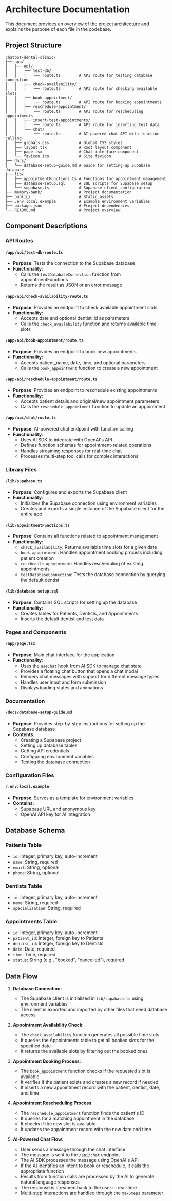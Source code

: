 # Architecture Documentation

This document provides an overview of the project architecture and explains the purpose of each file in the codebase.

## Project Structure

```
chatbot-dental-clinic/
├── app/
│   ├── api/
│   │   ├── test-db/
│   │   │   └── route.ts        # API route for testing database connection
│   │   ├── check-availability/
│   │   │   └── route.ts        # API route for checking available slots
│   │   ├── book-appointment/
│   │   │   └── route.ts        # API route for booking appointments
│   │   ├── reschedule-appointment/
│   │   │   └── route.ts        # API route for rescheduling appointments
│   │   ├── insert-test-appointments/
│   │   │   └── route.ts        # API route for inserting test data
│   │   └── chat/
│   │       └── route.ts        # AI-powered chat API with function calling
│   ├── globals.css             # Global CSS styles
│   ├── layout.tsx              # Root layout component
│   ├── page.tsx                # Chat interface component
│   └── favicon.ico             # Site favicon
├── docs/
│   └── database-setup-guide.md # Guide for setting up Supabase database
├── lib/
│   ├── appointmentFunctions.ts # Functions for appointment management
│   ├── database-setup.sql      # SQL scripts for Supabase setup
│   └── supabase.ts             # Supabase client configuration
├── memory-bank/                # Project documentation
├── public/                     # Static assets
├── .env.local.example          # Example environment variables
├── package.json                # Project dependencies
└── README.md                   # Project overview
```

## Component Descriptions

### API Routes

#### `/app/api/test-db/route.ts`
- **Purpose**: Tests the connection to the Supabase database
- **Functionality**: 
  - Calls the `testDatabaseConnection` function from appointmentFunctions
  - Returns the result as JSON or an error message

#### `/app/api/check-availability/route.ts`
- **Purpose**: Provides an endpoint to check available appointment slots
- **Functionality**:
  - Accepts date and optional dentist_id as parameters
  - Calls the `check_availability` function and returns available time slots

#### `/app/api/book-appointment/route.ts`
- **Purpose**: Provides an endpoint to book new appointments
- **Functionality**:
  - Accepts patient_name, date, time, and optional parameters
  - Calls the `book_appointment` function to create a new appointment

#### `/app/api/reschedule-appointment/route.ts`
- **Purpose**: Provides an endpoint to reschedule existing appointments
- **Functionality**:
  - Accepts patient details and original/new appointment parameters
  - Calls the `reschedule_appointment` function to update an appointment

#### `/app/api/chat/route.ts`
- **Purpose**: AI-powered chat endpoint with function calling
- **Functionality**:
  - Uses AI SDK to integrate with OpenAI's API
  - Defines function schemas for appointment-related operations
  - Handles streaming responses for real-time chat
  - Processes multi-step tool calls for complex interactions

### Library Files

#### `/lib/supabase.ts`
- **Purpose**: Configures and exports the Supabase client
- **Functionality**:
  - Initializes the Supabase connection using environment variables
  - Creates and exports a single instance of the Supabase client for the entire app

#### `/lib/appointmentFunctions.ts`
- **Purpose**: Contains all functions related to appointment management
- **Functionality**:
  - `check_availability`: Returns available time slots for a given date
  - `book_appointment`: Handles appointment booking process including patient creation
  - `reschedule_appointment`: Handles rescheduling of existing appointments
  - `testDatabaseConnection`: Tests the database connection by querying the default dentist

#### `/lib/database-setup.sql`
- **Purpose**: Contains SQL scripts for setting up the database
- **Functionality**:
  - Creates tables for Patients, Dentists, and Appointments
  - Inserts the default dentist and test data

### Pages and Components

#### `/app/page.tsx`
- **Purpose**: Main chat interface for the application
- **Functionality**:
  - Uses the `useChat` hook from AI SDK to manage chat state
  - Provides a floating chat button that opens a chat modal
  - Renders chat messages with support for different message types
  - Handles user input and form submission
  - Displays loading states and animations

### Documentation

#### `/docs/database-setup-guide.md`
- **Purpose**: Provides step-by-step instructions for setting up the Supabase database
- **Contents**:
  - Creating a Supabase project
  - Setting up database tables
  - Getting API credentials
  - Configuring environment variables
  - Testing the database connection

### Configuration Files

#### `/.env.local.example`
- **Purpose**: Serves as a template for environment variables
- **Contains**:
  - Supabase URL and anonymous key
  - OpenAI API key for AI integration

## Database Schema

### Patients Table
- `id`: Integer, primary key, auto-increment
- `name`: String, required
- `email`: String, optional
- `phone`: String, optional

### Dentists Table
- `id`: Integer, primary key, auto-increment
- `name`: String, required
- `specialization`: String, required

### Appointments Table
- `id`: Integer, primary key, auto-increment
- `patient_id`: Integer, foreign key to Patients
- `dentist_id`: Integer, foreign key to Dentists
- `date`: Date, required
- `time`: Time, required
- `status`: String (e.g., "booked", "cancelled"), required

## Data Flow

1. **Database Connection**:
   - The Supabase client is initialized in `lib/supabase.ts` using environment variables
   - The client is exported and imported by other files that need database access

2. **Appointment Availability Check**:
   - The `check_availability` function generates all possible time slots
   - It queries the Appointments table to get all booked slots for the specified date
   - It returns the available slots by filtering out the booked ones

3. **Appointment Booking Process**:
   - The `book_appointment` function checks if the requested slot is available
   - It verifies if the patient exists and creates a new record if needed
   - It inserts a new appointment record with the patient, dentist, date, and time

4. **Appointment Rescheduling Process**:
   - The `reschedule_appointment` function finds the patient's ID
   - It queries for a matching appointment in the database
   - It checks if the new slot is available
   - It updates the appointment record with the new date and time

5. **AI-Powered Chat Flow**:
   - User sends a message through the chat interface
   - The message is sent to the `/api/chat` endpoint
   - The AI SDK processes the message using OpenAI's API
   - If the AI identifies an intent to book or reschedule, it calls the appropriate function
   - Results from function calls are processed by the AI to generate natural language responses
   - The response is streamed back to the user in real-time
   - Multi-step interactions are handled through the `maxSteps` parameter
